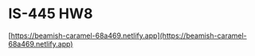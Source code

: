# IS-445 HW8

[https://beamish-caramel-68a469.netlify.app](https://beamish-caramel-68a469.netlify.app)
